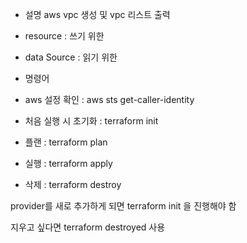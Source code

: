 * 설명
aws vpc 생성 및 vpc 리스트 출력
 

* resource : 쓰기 위한 
* data Source :  읽기 위한

* 명령어
* aws 설정 확인 : aws sts get-caller-identity

* 처음 실행 시 초기화 : terraform init
* 플랜 : terraform plan
* 실행 : terraform apply
* 삭제 : terraform destroy

provider를 새로 추가하게 되면 terraform init 을 진행해야 함

지우고 싶다면 terraform destroyed 사용
